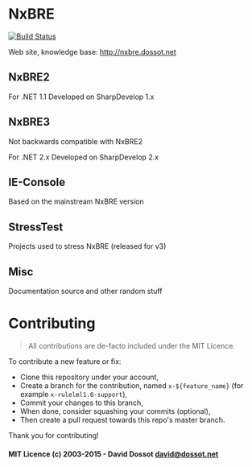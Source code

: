 NxBRE
=====

[![Build Status](https://travis-ci.org/ddossot/NxBRE.svg?branch=master)](https://travis-ci.org/ddossot/NxBRE)

Web site, knowledge base: http://nxbre.dossot.net


NxBRE2
------

For .NET 1.1 
Developed on SharpDevelop 1.x


NxBRE3
------

Not backwards compatible with NxBRE2

For .NET 2.x
Developed on SharpDevelop 2.x


IE-Console
----------
Based on the mainstream NxBRE version


StressTest
----------
Projects used to stress NxBRE (released for v3)


Misc
----
  Documentation source and other random stuff


Contributing
============
> All contributions are de-facto included under the MIT Licence.

To contribute a new feature or fix:
- Clone this repository under your account,
- Create a branch for the contribution, named `x-${feature_name}` (for example `x-rulelml1.0-support`),
- Commit your changes to this branch,
- When done, consider squashing your commits (optional),
- Then create a pull request towards this repo's master branch.

Thank you for contributing!

#### MIT Licence (c) 2003-2015 - David Dossot <david@dossot.net>
